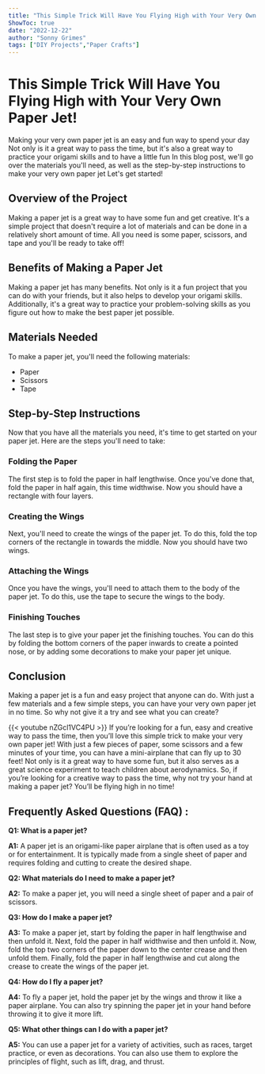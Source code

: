 ```yaml
---
title: "This Simple Trick Will Have You Flying High with Your Very Own Paper Jet!"
ShowToc: true 
date: "2022-12-22"
author: "Sonny Grimes" 
tags: ["DIY Projects","Paper Crafts"]
---
```

# This Simple Trick Will Have You Flying High with Your Very Own Paper Jet!

Making your very own paper jet is an easy and fun way to spend your day Not only is it a great way to pass the time, but it's also a great way to practice your origami skills and to have a little fun In this blog post, we'll go over the materials you'll need, as well as the step-by-step instructions to make your very own paper jet Let's get started!

## Overview of the Project

Making a paper jet is a great way to have some fun and get creative. It's a simple project that doesn't require a lot of materials and can be done in a relatively short amount of time. All you need is some paper, scissors, and tape and you'll be ready to take off!

## Benefits of Making a Paper Jet

Making a paper jet has many benefits. Not only is it a fun project that you can do with your friends, but it also helps to develop your origami skills. Additionally, it's a great way to practice your problem-solving skills as you figure out how to make the best paper jet possible.

## Materials Needed

To make a paper jet, you'll need the following materials:

* Paper
* Scissors
* Tape

## Step-by-Step Instructions

Now that you have all the materials you need, it's time to get started on your paper jet. Here are the steps you'll need to take:

### Folding the Paper

The first step is to fold the paper in half lengthwise. Once you've done that, fold the paper in half again, this time widthwise. Now you should have a rectangle with four layers.

### Creating the Wings

Next, you'll need to create the wings of the paper jet. To do this, fold the top corners of the rectangle in towards the middle. Now you should have two wings.

### Attaching the Wings

Once you have the wings, you'll need to attach them to the body of the paper jet. To do this, use the tape to secure the wings to the body.

### Finishing Touches

The last step is to give your paper jet the finishing touches. You can do this by folding the bottom corners of the paper inwards to create a pointed nose, or by adding some decorations to make your paper jet unique.

## Conclusion

Making a paper jet is a fun and easy project that anyone can do. With just a few materials and a few simple steps, you can have your very own paper jet in no time. So why not give it a try and see what you can create?

{{< youtube nZGcl1VC4PU >}} 
If you’re looking for a fun, easy and creative way to pass the time, then you’ll love this simple trick to make your very own paper jet! With just a few pieces of paper, some scissors and a few minutes of your time, you can have a mini-airplane that can fly up to 30 feet! Not only is it a great way to have some fun, but it also serves as a great science experiment to teach children about aerodynamics. So, if you’re looking for a creative way to pass the time, why not try your hand at making a paper jet? You’ll be flying high in no time!

## Frequently Asked Questions (FAQ) :
**Q1: What is a paper jet?**

**A1:** A paper jet is an origami-like paper airplane that is often used as a toy or for entertainment. It is typically made from a single sheet of paper and requires folding and cutting to create the desired shape. 

**Q2: What materials do I need to make a paper jet?**

**A2:** To make a paper jet, you will need a single sheet of paper and a pair of scissors. 

**Q3: How do I make a paper jet?**

**A3:** To make a paper jet, start by folding the paper in half lengthwise and then unfold it. Next, fold the paper in half widthwise and then unfold it. Now, fold the top two corners of the paper down to the center crease and then unfold them. Finally, fold the paper in half lengthwise and cut along the crease to create the wings of the paper jet. 

**Q4: How do I fly a paper jet?**

**A4:** To fly a paper jet, hold the paper jet by the wings and throw it like a paper airplane. You can also try spinning the paper jet in your hand before throwing it to give it more lift. 

**Q5: What other things can I do with a paper jet?**

**A5:** You can use a paper jet for a variety of activities, such as races, target practice, or even as decorations. You can also use them to explore the principles of flight, such as lift, drag, and thrust.



